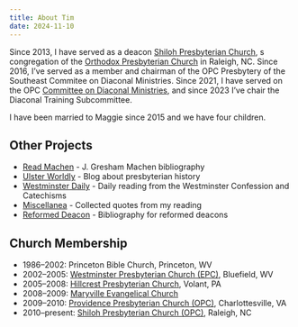 ```yaml
---
title: About Tim
date: 2024-11-10
---
```


Since 2013, I have served as a deacon [Shiloh Presbyterian Church](https://shilohopc.org), s congregation of the [Orthodox Presbyterian Church](https://opc.org) in Raleigh, NC. Since 2016, I’ve served as a member and chairman of the OPC Presbytery of the Southeast Commitee on Diaconal Ministries. Since 2021, I have served on the OPC [Committee on Diaconal Ministries](https://opccdm.org), and since 2023 I’ve chair the Diaconal Training Subcommittee. 

I have been married to Maggie since 2015 and we have four children. 

## Other Projects

* [Read Machen](https://readmachen.com) - J. Gresham Machen bibliography
* [Ulster Worldly](https://ulsterworldly.com) - Blog about presbyterian history
* [Westminster Daily](https://reformedconfessions.com) - Daily reading from the Westminster Confession and Catechisms
* [Miscellanea](https://quotes.ulsterworldly.com) - Collected quotes from my reading
* [Reformed Deacon](https://reformeddeacon.com) - Bibliography for reformed deacons

## Church Membership

* 1986–2002: Princeton Bible Church, Princeton, WV
* 2002–2005: [Westminster Presbyterian Church (EPC)](https://wpcbluefield.com), Bluefield, WV
* 2005–2008: [Hillcrest Presbyterian Church](https://www.hillcrestpresbyterian.org), Volant, PA
* 2008–2009: [Maryville Evangelical Church](PCA)
* 2009–2010: [Providence Presbyterian Church (OPC)](https://www.popc-cville.org), Charlottesville, VA
* 2010–present: [Shiloh Presbyterian Church (OPC)](https://shilohopc.org), Raleigh, NC
